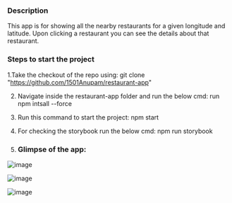 ### Description
This app is for showing all the nearby restaurants for a given longitude and latitude. Upon clicking a restaurant you can see the details about that restaurant.


### Steps to start the project
1.Take the checkout of the repo using:
  git clone "https://github.com/1501Anupam/restaurant-app"

2. Navigate inside the restaurant-app folder and run the below cmd:
   run npm intsall --force
   
3. Run this command to start the project:
   npm start
   
4. For checking the storybook run the below cmd:
   npm run storybook
   
5. ### Glimpse of the app:


![image](https://user-images.githubusercontent.com/43044405/203579621-7e0ccdf9-2097-432e-964d-da40906b86b1.png)

![image](https://user-images.githubusercontent.com/43044405/203579816-12d9cf1d-8d01-4ae6-938a-1f3b765ef686.png)

![image](https://user-images.githubusercontent.com/43044405/203580058-9600b54a-f4bb-414e-b27d-09e7230e94fb.png)


